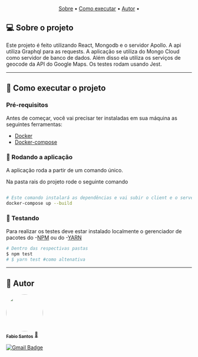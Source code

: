 <p align="center">
 <a href="#-sobre-o-projeto">Sobre</a> •
 <a href="#-como-executar-o-projeto">Como executar</a> • 
 <a href="#-autor">Autor</a> • 
</p>


## 💻 Sobre o projeto

 Este projeto é feito utilizando React, Mongodb e o servidor Apollo. A api utiliza Graphql para as requests. A aplicação se utiliza do Mongo Cloud como servidor de banco de dados. Além disso ela utiliza os serviços de geocode da API do Google Maps. Os testes rodam usando Jest.

---

## 🚀 Como executar o projeto

### Pré-requisitos

Antes de começar, você vai precisar ter instaladas em sua máquina as seguintes ferramentas:

- [Docker](https://www.docker.com/)
- [Docker-compose](https://docs.docker.com/compose/install/)


### 🎲 Rodando a aplicação
A aplicação roda a partir de um comando único.

Na pasta rais do projeto rode o seguinte comando

```bash

# Este comando instalará as dependências e vai subir o client e o server
docker-compose up --build

```
### :microscope: Testando
Para realizar os testes deve estar instalado localmente o gerenciador de pacotes do -[NPM](https://www.npmjs.com/) ou do -[YARN](https://yarnpkg.com/)

```bash
# Dentro das respectivas pastas
$ npm test 
# $ yarn test #como altenativa
```

---

## 🦸 Autor

<a href="https://github.com/fabioprogramadorti">
 <img style="border-radius: 50%;" src="./img/fabio.jpeg" width="100px;" alt=""/>
 <br />
 <sub><b>Fabio Santos</b></sub></a> <a href="https://github.com/fabioprogramadorti" title="Rocketseat">🚀</a>
 <br />

[![Gmail Badge](https://img.shields.io/badge/-fabioprogramadorti@gmail.com-c14438?style=flat-square&logo=Gmail&logoColor=white&link=mailto:fabioprogramadorti@gmail.com)](mailto:fabioprogramadorti@gmail.com)
